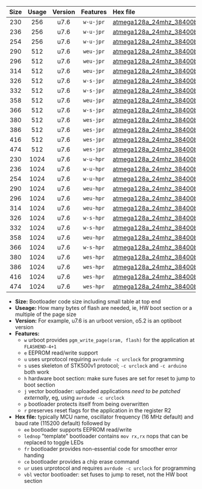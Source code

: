 |Size|Usage|Version|Features|Hex file|
|:-:|:-:|:-:|:-:|:--|
|230|256|u7.6|`w-u-jpr`|[atmega128a_24mhz_38400bps_ur_vbl.hex](https://raw.githubusercontent.com/stefanrueger/urboot/main//atmega128a_24mhz_38400bps_ur_vbl.hex)|
|236|256|u7.6|`w-u-jpr`|[atmega128a_24mhz_38400bps_lednop_ur_vbl.hex](https://raw.githubusercontent.com/stefanrueger/urboot/main//atmega128a_24mhz_38400bps_lednop_ur_vbl.hex)|
|254|256|u7.6|`w-u-jpr`|[atmega128a_24mhz_38400bps_lednop_fr_ur_vbl.hex](https://raw.githubusercontent.com/stefanrueger/urboot/main//atmega128a_24mhz_38400bps_lednop_fr_ur_vbl.hex)|
|290|512|u7.6|`weu-jpr`|[atmega128a_24mhz_38400bps_ee_ur_vbl.hex](https://raw.githubusercontent.com/stefanrueger/urboot/main//atmega128a_24mhz_38400bps_ee_ur_vbl.hex)|
|296|512|u7.6|`weu-jpr`|[atmega128a_24mhz_38400bps_ee_lednop_ur_vbl.hex](https://raw.githubusercontent.com/stefanrueger/urboot/main//atmega128a_24mhz_38400bps_ee_lednop_ur_vbl.hex)|
|314|512|u7.6|`weu-jpr`|[atmega128a_24mhz_38400bps_ee_lednop_fr_ur_vbl.hex](https://raw.githubusercontent.com/stefanrueger/urboot/main//atmega128a_24mhz_38400bps_ee_lednop_fr_ur_vbl.hex)|
|326|512|u7.6|`w-s-jpr`|[atmega128a_24mhz_38400bps_vbl.hex](https://raw.githubusercontent.com/stefanrueger/urboot/main//atmega128a_24mhz_38400bps_vbl.hex)|
|332|512|u7.6|`w-s-jpr`|[atmega128a_24mhz_38400bps_lednop_vbl.hex](https://raw.githubusercontent.com/stefanrueger/urboot/main//atmega128a_24mhz_38400bps_lednop_vbl.hex)|
|358|512|u7.6|`weu-jpr`|[atmega128a_24mhz_38400bps_ee_lednop_fr_ce_ur_vbl.hex](https://raw.githubusercontent.com/stefanrueger/urboot/main//atmega128a_24mhz_38400bps_ee_lednop_fr_ce_ur_vbl.hex)|
|366|512|u7.6|`w-s-jpr`|[atmega128a_24mhz_38400bps_lednop_fr_vbl.hex](https://raw.githubusercontent.com/stefanrueger/urboot/main//atmega128a_24mhz_38400bps_lednop_fr_vbl.hex)|
|380|512|u7.6|`wes-jpr`|[atmega128a_24mhz_38400bps_ee_vbl.hex](https://raw.githubusercontent.com/stefanrueger/urboot/main//atmega128a_24mhz_38400bps_ee_vbl.hex)|
|386|512|u7.6|`wes-jpr`|[atmega128a_24mhz_38400bps_ee_lednop_vbl.hex](https://raw.githubusercontent.com/stefanrueger/urboot/main//atmega128a_24mhz_38400bps_ee_lednop_vbl.hex)|
|416|512|u7.6|`wes-jpr`|[atmega128a_24mhz_38400bps_ee_lednop_fr_vbl.hex](https://raw.githubusercontent.com/stefanrueger/urboot/main//atmega128a_24mhz_38400bps_ee_lednop_fr_vbl.hex)|
|474|512|u7.6|`wes-jpr`|[atmega128a_24mhz_38400bps_ee_lednop_fr_ce_vbl.hex](https://raw.githubusercontent.com/stefanrueger/urboot/main//atmega128a_24mhz_38400bps_ee_lednop_fr_ce_vbl.hex)|
|230|1024|u7.6|`w-u-hpr`|[atmega128a_24mhz_38400bps_ur.hex](https://raw.githubusercontent.com/stefanrueger/urboot/main//atmega128a_24mhz_38400bps_ur.hex)|
|236|1024|u7.6|`w-u-hpr`|[atmega128a_24mhz_38400bps_lednop_ur.hex](https://raw.githubusercontent.com/stefanrueger/urboot/main//atmega128a_24mhz_38400bps_lednop_ur.hex)|
|254|1024|u7.6|`w-u-hpr`|[atmega128a_24mhz_38400bps_lednop_fr_ur.hex](https://raw.githubusercontent.com/stefanrueger/urboot/main//atmega128a_24mhz_38400bps_lednop_fr_ur.hex)|
|290|1024|u7.6|`weu-hpr`|[atmega128a_24mhz_38400bps_ee_ur.hex](https://raw.githubusercontent.com/stefanrueger/urboot/main//atmega128a_24mhz_38400bps_ee_ur.hex)|
|296|1024|u7.6|`weu-hpr`|[atmega128a_24mhz_38400bps_ee_lednop_ur.hex](https://raw.githubusercontent.com/stefanrueger/urboot/main//atmega128a_24mhz_38400bps_ee_lednop_ur.hex)|
|314|1024|u7.6|`weu-hpr`|[atmega128a_24mhz_38400bps_ee_lednop_fr_ur.hex](https://raw.githubusercontent.com/stefanrueger/urboot/main//atmega128a_24mhz_38400bps_ee_lednop_fr_ur.hex)|
|326|1024|u7.6|`w-s-hpr`|[atmega128a_24mhz_38400bps.hex](https://raw.githubusercontent.com/stefanrueger/urboot/main//atmega128a_24mhz_38400bps.hex)|
|332|1024|u7.6|`w-s-hpr`|[atmega128a_24mhz_38400bps_lednop.hex](https://raw.githubusercontent.com/stefanrueger/urboot/main//atmega128a_24mhz_38400bps_lednop.hex)|
|358|1024|u7.6|`weu-hpr`|[atmega128a_24mhz_38400bps_ee_lednop_fr_ce_ur.hex](https://raw.githubusercontent.com/stefanrueger/urboot/main//atmega128a_24mhz_38400bps_ee_lednop_fr_ce_ur.hex)|
|366|1024|u7.6|`w-s-hpr`|[atmega128a_24mhz_38400bps_lednop_fr.hex](https://raw.githubusercontent.com/stefanrueger/urboot/main//atmega128a_24mhz_38400bps_lednop_fr.hex)|
|380|1024|u7.6|`wes-hpr`|[atmega128a_24mhz_38400bps_ee.hex](https://raw.githubusercontent.com/stefanrueger/urboot/main//atmega128a_24mhz_38400bps_ee.hex)|
|386|1024|u7.6|`wes-hpr`|[atmega128a_24mhz_38400bps_ee_lednop.hex](https://raw.githubusercontent.com/stefanrueger/urboot/main//atmega128a_24mhz_38400bps_ee_lednop.hex)|
|416|1024|u7.6|`wes-hpr`|[atmega128a_24mhz_38400bps_ee_lednop_fr.hex](https://raw.githubusercontent.com/stefanrueger/urboot/main//atmega128a_24mhz_38400bps_ee_lednop_fr.hex)|
|474|1024|u7.6|`wes-hpr`|[atmega128a_24mhz_38400bps_ee_lednop_fr_ce.hex](https://raw.githubusercontent.com/stefanrueger/urboot/main//atmega128a_24mhz_38400bps_ee_lednop_fr_ce.hex)|

- **Size:** Bootloader code size including small table at top end
- **Useage:** How many bytes of flash are needed, ie, HW boot section or a multiple of the page size
- **Version:** For example, u7.6 is an urboot version, o5.2 is an optiboot version
- **Features:**
  + `w` urboot provides `pgm_write_page(sram, flash)` for the application at `FLASHEND-4+1`
  + `e` EEPROM read/write support
  + `u` uses urprotocol requiring `avrdude -c urclock` for programming
  + `s` uses skeleton of STK500v1 protocol; `-c urclock` and `-c arduino` both work
  + `h` hardware boot section: make sure fuses are set for reset to jump to boot section
  + `j` vector bootloader: uploaded applications *need to be patched externally*, eg, using `avrdude -c urclock`
  + `p` bootloader protects itself from being overwritten
  + `r` preserves reset flags for the application in the register R2
- **Hex file:** typically MCU name, oscillator frequency (16 MHz default) and baud rate (115200 default) followed by
  + `ee` bootloader supports EEPROM read/write
  + `lednop` "template" bootloader contains `mov rx,rx` nops that can be replaced to toggle LEDs
  + `fr` bootloader provides non-essential code for smoother error handing
  + `ce` bootloader provides a chip erase command
  + `ur` uses urprotocol and requires `avrdude -c urclock` for programming
  + `vbl` vector bootloader: set fuses to jump to reset, not the HW boot section
